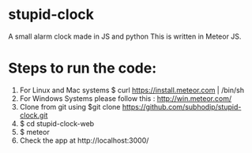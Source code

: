 stupid-clock
============

A small alarm clock made in JS and python
This is written in Meteor JS.

Steps to run the code:
=============
1.  For Linux and Mac systems $ curl https://install.meteor.com | /bin/sh
2.  For Windows Systems please follow this : http://win.meteor.com/
3.  Clone from git using $git clone https://github.com/subhodip/stupid-clock.git
4.  $ cd stupid-clock-web
5.  $ meteor
6.  Check the app at http://localhost:3000/	
